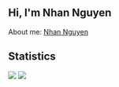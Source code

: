 ## Hi, I'm Nhan Nguyen

<p>About me: <a href="https://nhannc.site/" target="_blank">Nhan Nguyen</a></p>

<h2>Statistics</h2>
<img src="https://github-readme-stats.vercel.app/api?username=nguyencaonhan271201&theme=vue-dark&show_icons=true&count_private=true">
<img src="https://github-readme-stats.vercel.app/api/top-langs/?username=anhkhoatqt11&theme=vue-dark&layout=&langs_count=5">
